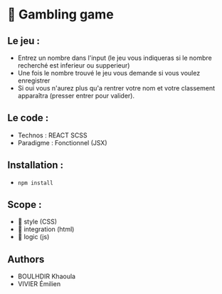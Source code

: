 # 🎲 Gambling game

## Le jeu : 
  - Entrez un nombre dans l'input (le jeu vous indiqueras si le nombre recherché est inferieur ou supperieur)
  - Une fois le nombre trouvé le jeu vous demande si vous voulez enregistrer 
  - Si oui vous n'aurez plus qu'a rentrer votre nom et votre classement apparaîtra (presser entrer pour valider).


## Le code :
  - Technos : REACT SCSS
  - Paradigme : Fonctionnel (JSX)

## Installation : 
  - `npm install`

## Scope : 
  - 💄 style (CSS)
  - 💬 integration (html)
  - 🔧 logic (js)
  
  
 ## Authors 
  - BOULHDIR Khaoula
  - VIVIER Émilien 
